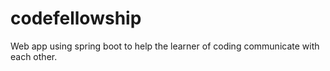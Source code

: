 # codefellowship
Web app using spring boot to help the learner of coding communicate with each other.
